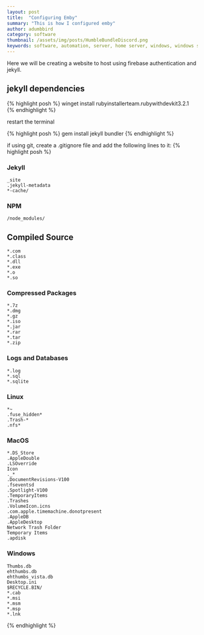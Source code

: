 ```yaml
---
layout: post
title:  "Configuring Emby"
summary: "This is how I configured emby"
author: adumbbird
category: software
thumbnail: /assets/img/posts/HumbleBundleDiscord.png
keywords: software, automation, server, home server, windows, windows server, windows 11, emby, ombi, sonarr, radarr, jackett, transmission, expressvpn
---
```


Here we will be creating a website to host using firebase authentication and jekyll.
## jekyll dependencies
{% highlight posh %}
    winget install rubyinstallerteam.rubywithdevkit3.2.1 
{% endhighlight %}

restart the terminal

{% highlight posh %}
    gem install jekyll bundler
{% endhighlight %}

if using git, create a .gitignore file and add the following lines to it:
{% highlight posh %}
### Jekyll ###
    _site
    .jekyll-metadata
    *-cache/
### NPM ###
    /node_modules/
## Compiled Source ##
    *.com
    *.class
    *.dll
    *.exe
    *.o
    *.so
### Compressed Packages ###
    *.7z
    *.dmg
    *.gz
    *.iso
    *.jar
    *.rar
    *.tar
    *.zip
### Logs and Databases ###
    *.log
    *.sql
    *.sqlite
### Linux ###
    *~
    .fuse_hidden*
    .Trash-*
    .nfs*
### MacOS ###
    *.DS_Store
    .AppleDouble
    .LSOverride
    Icon
    ._*
    .DocumentRevisions-V100
    .fseventsd
    .Spotlight-V100
    .TemporaryItems
    .Trashes
    .VolumeIcon.icns
    .com.apple.timemachine.donotpresent
    .AppleDB
    .AppleDesktop
    Network Trash Folder
    Temporary Items
    .apdisk
### Windows ###
    Thumbs.db
    ehthumbs.db
    ehthumbs_vista.db
    Desktop.ini
    $RECYCLE.BIN/
    *.cab
    *.msi
    *.msm
    *.msp
    *.lnk
{% endhighlight %}